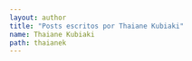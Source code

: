 ```yaml
---
layout: author
title: "Posts escritos por Thaiane Kubiaki"
name: Thaiane Kubiaki
path: thaianek
---
```

